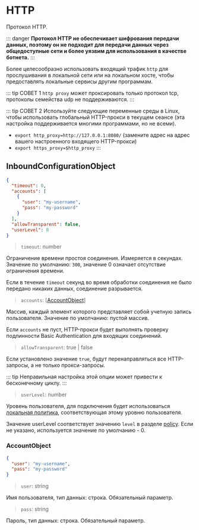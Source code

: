 # HTTP

Протокол HTTP.

::: danger
**Протокол HTTP не обеспечивает шифрования передачи данных, поэтому он не подходит для передачи данных через общедоступные сети и более уязвим для использования в качестве ботнета.**
:::

Более целесообразно использовать входящий трафик `http` для прослушивания в локальной сети или на локальном хосте, чтобы предоставлять локальные сервисы другим программам.

::: tip СОВЕТ 1
`http proxy` может проксировать только протокол tcp, протоколы семейства udp не поддерживаются.
:::

::: tip СОВЕТ 2
Используйте следующие переменные среды в Linux, чтобы использовать глобальный HTTP-прокси в текущем сеансе (эта настройка поддерживается многими программами, но не всеми).

- `export http_proxy=http://127.0.0.1:8080/` (замените адрес на адрес вашего настроенного входящего HTTP-прокси)
- `export https_proxy=$http_proxy`
  :::

## InboundConfigurationObject

```json
{
  "timeout": 0,
  "accounts": [
    {
      "user": "my-username",
      "pass": "my-password"
    }
  ],
  "allowTransparent": false,
  "userLevel": 0
}
```

> `timeout`: number

Ограничение времени простоя соединения. Измеряется в секундах. Значение по умолчанию: `300`, значение 0 означает отсутствие ограничения времени.

Если в течение `timeout` секунд во время обработки соединения не было передано никаких данных, соединение разрывается.

> `accounts`: \[[AccountObject](#accountobject)\]

Массив, каждый элемент которого представляет собой учетную запись пользователя. Значение по умолчанию: пустой массив.

Если `accounts` не пуст, HTTP-прокси будет выполнять проверку подлинности Basic Authentication для входящих соединений.

> `allowTransparent`: true | false

Если установлено значение `true`, будут перенаправляться все HTTP-запросы, а не только прокси-запросы.

::: tip
Неправильная настройка этой опции может привести к бесконечному циклу.
:::

> `userLevel`: number

Уровень пользователя, для подключения будет использоваться [локальная политика](../policy.md#levelpolicyobject), соответствующая этому уровню пользователя.

Значение userLevel соответствует значению `level` в разделе [policy](../policy.md#policyobject). Если не указано, используется значение по умолчанию - 0.

### AccountObject

```json
{
  "user": "my-username",
  "pass": "my-password"
}
```

> `user`: string

Имя пользователя, тип данных: строка. Обязательный параметр.

> `pass`: string

Пароль, тип данных: строка. Обязательный параметр.


